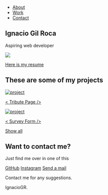 <head>
  <link rel="stylesheet" type="text/css" href="css/style.css" />
  <link
  rel="stylesheet"
  href="https://use.fontawesome.com/releases/v5.8.2/css/all.css"
  integrity="sha384-oS3vJWv+0UjzBfQzYUhtDYW+Pj2yciDJxpsK1OYPAYjqT085Qq/1cq5FLXAZQ7Ay"
  crossorigin="anonymous"
  />
  <link
  href="https://fonts.googleapis.com/css?family=Poppins:200i,300,400&display=swap"
  rel="stylesheet"
  />
  <link
  href="https://fonts.googleapis.com/css?family=Raleway:700&display=swap"
  rel="stylesheet"
  />
</head>
  

<!-- start of the nav -->
<nav id="navbar" class="nav">
  <ul class="nav-list">
    <li>
      <a href="#welcome-section">About</a>
    </li>
    <li>
      <a href="#projects">Work</a>
    </li>
    <li>
      <a href="#contact">Contact</a>
    </li>
  </ul>
</nav>
<!-- nav finish -->

<!-- welcome section -->
<section id="welcome-section" class="welcome-section">
  <h1>Ignacio Gil Roca</h1>
  <p>Aspiring web developer</p> 
  <img id="profile" src="https://media-exp1.licdn.com/dms/image/C4E03AQFJz-kYFEmb4A/profile-displayphoto-shrink_200_200/0/1613069554665?e=1625702400&v=beta&t=4P6uyInnCUysI5fh-I0TweDCYQjtzQhqlDWXyTSX4es">

<a id="resume" target="_blank" href="media/CV- Ignacio Gil Roca English.pdf">Here is my resume</a>
</section>

<!-- welcome section finish -->

<!-- projects section -->
<section id="projects" class="projects-section">
  <h2 class="projects-section-header">These are some of my projects</h2>

  <div class="projects-grid">
    <a
      href="https://codepen.io/ignaciogr/full/bGqNLYy"
      target="_blank"
      class="project project-tile"
    >
      <img
        class="project-image"
        src="https://i.imgur.com/RI0TIT1.png"
        alt="project"
      />
      <p class="project-title">
        <span class="code">&lt;</span>
        Tribute Page
        <span class="code">&#47;&gt;</span>
      </p>
    </a>
    <a
      href="https://codepen.io/ignaciogr/full/oNZgExe"
      target="_blank"
      class="project project-tile"
    >
      <img
        class="project-image"
        src="https://i.imgur.com/ULFZPNL.png"
        alt="project"
      />
      <p class="project-title">
        <span class="code">&lt;</span>
        Survey Form
        <span class="code">&#47;&gt;</span>
      </p>
    </a>
<!--     <a
      href="https://codepen.io/freeCodeCamp/full/wgGVVX"
      target="_blank"
      class="project project-tile"
    >
      <img
        class="project-image"
        src="https://cdn.freecodecamp.org/testable-projects-fcc/images/calc.png"
        alt="project"
      />
      <p class="project-title">
        <span class="code">&lt;</span>
        JavaScript Calculator
        <span class="code">&#47;&gt;</span>
      </p>
    </a> -->
    </div>    
    <a
    href="https://github.com/IgnacioGR?tab=repositories"
    class="btn btn-show-all"
    target="_blank"
    >Show all<i class="fas fa-chevron-right"></i
  ></a>
</section>
<!-- project section finish -->

<!-- contact section -->
<section id="contact" class="contact-section">
  <div class="contact-section-header">
    <h2>Want to contact me?</h2>
    <p>Just find me over in one of this</p>
  </div>
  <div class="contact-links">
    <a
      id="profile-link"
      href="https://github.com/freecodecamp"
      target="_blank"
      class="btn contact-details"
      ><i class="fab fa-github"></i> GitHub</a
    >
    <a
      href="https://www.instagram.com/ignacio_90sbk/"
      target="_blank"
      class="btn contact-details"
      ><i class="fab fa-instagram"></i> Instagram</a
    >
    <a href="mailto:ignagilroca@gmail.com" class="btn contact-details"
      ><i class="fas fa-at"></i> Send a mail</a
    >
  </div>
</section>
<!-- finish contact section -->

<!-- START FOOTER SECTION -->

<footer>
  <p>
    Contact me for any suggestions.
  </p>
  <p>
    IgnacioGR.
  </p>
</footer>

<!-- END FOOTER SECTION -->
